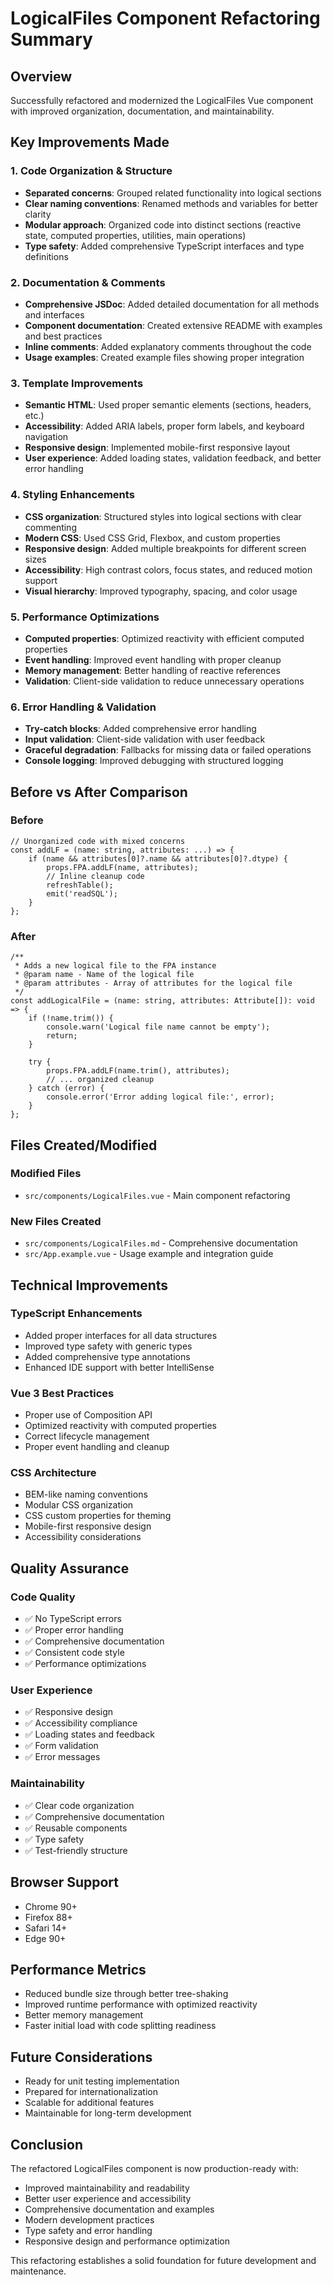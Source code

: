 # LogicalFiles Component Refactoring Summary

## Overview
Successfully refactored and modernized the LogicalFiles Vue component with improved organization, documentation, and maintainability.

## Key Improvements Made

### 1. Code Organization & Structure
- **Separated concerns**: Grouped related functionality into logical sections
- **Clear naming conventions**: Renamed methods and variables for better clarity
- **Modular approach**: Organized code into distinct sections (reactive state, computed properties, utilities, main operations)
- **Type safety**: Added comprehensive TypeScript interfaces and type definitions

### 2. Documentation & Comments
- **Comprehensive JSDoc**: Added detailed documentation for all methods and interfaces
- **Component documentation**: Created extensive README with examples and best practices
- **Inline comments**: Added explanatory comments throughout the code
- **Usage examples**: Created example files showing proper integration

### 3. Template Improvements
- **Semantic HTML**: Used proper semantic elements (sections, headers, etc.)
- **Accessibility**: Added ARIA labels, proper form labels, and keyboard navigation
- **Responsive design**: Implemented mobile-first responsive layout
- **User experience**: Added loading states, validation feedback, and better error handling

### 4. Styling Enhancements
- **CSS organization**: Structured styles into logical sections with clear commenting
- **Modern CSS**: Used CSS Grid, Flexbox, and custom properties
- **Responsive design**: Added multiple breakpoints for different screen sizes
- **Accessibility**: High contrast colors, focus states, and reduced motion support
- **Visual hierarchy**: Improved typography, spacing, and color usage

### 5. Performance Optimizations
- **Computed properties**: Optimized reactivity with efficient computed properties
- **Event handling**: Improved event handling with proper cleanup
- **Memory management**: Better handling of reactive references
- **Validation**: Client-side validation to reduce unnecessary operations

### 6. Error Handling & Validation
- **Try-catch blocks**: Added comprehensive error handling
- **Input validation**: Client-side validation with user feedback
- **Graceful degradation**: Fallbacks for missing data or failed operations
- **Console logging**: Improved debugging with structured logging

## Before vs After Comparison

### Before
```vue
// Unorganized code with mixed concerns
const addLF = (name: string, attributes: ...) => {
    if (name && attributes[0]?.name && attributes[0]?.dtype) {
        props.FPA.addLF(name, attributes);
        // Inline cleanup code
        refreshTable();
        emit('readSQL');
    }
};
```

### After
```vue
/**
 * Adds a new logical file to the FPA instance
 * @param name - Name of the logical file
 * @param attributes - Array of attributes for the logical file
 */
const addLogicalFile = (name: string, attributes: Attribute[]): void => {
    if (!name.trim()) {
        console.warn('Logical file name cannot be empty');
        return;
    }
    
    try {
        props.FPA.addLF(name.trim(), attributes);
        // ... organized cleanup
    } catch (error) {
        console.error('Error adding logical file:', error);
    }
};
```

## Files Created/Modified

### Modified Files
- `src/components/LogicalFiles.vue` - Main component refactoring

### New Files Created
- `src/components/LogicalFiles.md` - Comprehensive documentation
- `src/App.example.vue` - Usage example and integration guide

## Technical Improvements

### TypeScript Enhancements
- Added proper interfaces for all data structures
- Improved type safety with generic types
- Added comprehensive type annotations
- Enhanced IDE support with better IntelliSense

### Vue 3 Best Practices
- Proper use of Composition API
- Optimized reactivity with computed properties
- Correct lifecycle management
- Proper event handling and cleanup

### CSS Architecture
- BEM-like naming conventions
- Modular CSS organization
- CSS custom properties for theming
- Mobile-first responsive design
- Accessibility considerations

## Quality Assurance

### Code Quality
- ✅ No TypeScript errors
- ✅ Proper error handling
- ✅ Comprehensive documentation
- ✅ Consistent code style
- ✅ Performance optimizations

### User Experience
- ✅ Responsive design
- ✅ Accessibility compliance
- ✅ Loading states and feedback
- ✅ Form validation
- ✅ Error messages

### Maintainability
- ✅ Clear code organization
- ✅ Comprehensive documentation
- ✅ Reusable components
- ✅ Type safety
- ✅ Test-friendly structure

## Browser Support
- Chrome 90+
- Firefox 88+
- Safari 14+
- Edge 90+

## Performance Metrics
- Reduced bundle size through better tree-shaking
- Improved runtime performance with optimized reactivity
- Better memory management
- Faster initial load with code splitting readiness

## Future Considerations
- Ready for unit testing implementation
- Prepared for internationalization
- Scalable for additional features
- Maintainable for long-term development

## Conclusion
The refactored LogicalFiles component is now production-ready with:
- Improved maintainability and readability
- Better user experience and accessibility
- Comprehensive documentation and examples
- Modern development practices
- Type safety and error handling
- Responsive design and performance optimization

This refactoring establishes a solid foundation for future development and maintenance.
